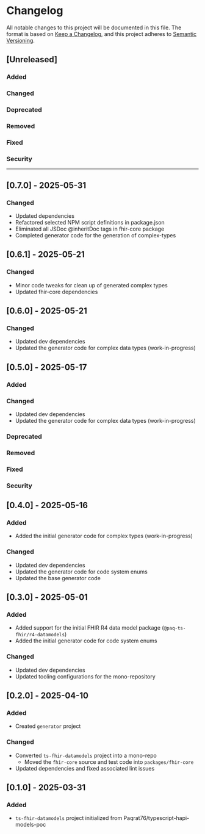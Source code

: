 # Changelog

All notable changes to this project will be documented in this file.
The format is based on [Keep a Changelog](https://keepachangelog.com/en/1.1.0/), and this project adheres to [Semantic Versioning](https://semver.org/spec/v2.0.0.html).

## [Unreleased]

### Added

### Changed

### Deprecated

### Removed

### Fixed

### Security

---

## [0.7.0] - 2025-05-31

### Changed

- Updated dependencies
- Refactored selected NPM script definitions in package.json
- Eliminated all JSDoc @inheritDoc tags in fhir-core package
- Completed generator code for the generation of complex-types


## [0.6.1] - 2025-05-21

### Changed

- Minor code tweaks for clean up of generated complex types
- Updated fhir-core dependencies


## [0.6.0] - 2025-05-21

### Changed

- Updated dev dependencies
- Updated the generator code for complex data types (work-in-progress)


## [0.5.0] - 2025-05-17

### Added

### Changed

- Updated dev dependencies
- Updated the generator code for complex data types (work-in-progress)

### Deprecated

### Removed

### Fixed

### Security


## [0.4.0] - 2025-05-16

### Added

- Added the initial generator code for complex types (work-in-progress)

### Changed

- Updated dev dependencies
- Updated the generator code for code system enums
- Updated the base generator code


## [0.3.0] - 2025-05-01

### Added

- Added support for the initial FHIR R4 data model package (`@paq-ts-fhir/r4-datamodels`)
- Added the initial generator code for code system enums

### Changed

- Updated dev dependencies
- Updated tooling configurations for the mono-repository


## [0.2.0] - 2025-04-10

### Added

- Created `generator` project

### Changed

- Converted `ts-fhir-datamodels` project into a mono-repo
  - Moved the `fhir-core` source and test code into `packages/fhir-core`
- Updated dependencies and fixed associated lint issues


## [0.1.0] - 2025-03-31

### Added

- `ts-fhir-datamodels` project initialized from Paqrat76/typescript-hapi-models-poc
